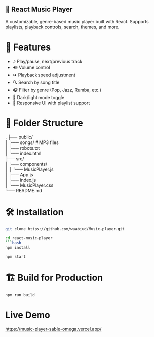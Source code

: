 ## 🎵 React Music Player

A customizable, genre-based music player built with React. Supports playlists, playback controls, search, themes, and more.

# 🚀 Features

- 🎶 Play/pause, next/previous track  
- 🔊 Volume control  
- ⏩ Playback speed adjustment  
- 🔍 Search by song title  
- 🎧 Filter by genre (Pop, Jazz, Rumba, etc.)  
- 🌙 Dark/light mode toggle  
- 📝 Responsive UI with playlist support  

# 📁 Folder Structure

.
├── public/ <br>
│ ├── songs/ # MP3 files <br>
│ ├── robots.txt <br>
│ └── index.html <br>
├── src/ <br>
│ ├── components/ <br>
│ │ └── MusicPlayer.js <br>
│ ├── App.js <br>
│ ├── index.js <br>
│ └── MusicPlayer.css <br>
└── README.md

# 🛠️ Installation

```bash
git clone https://github.com/waabiud/Music-player.git
```

```bash
cd react-music-player
```bash
npm install 
```

```bash
npm start
```
# 🏗️ Build for Production

```bash
npm run build
```

# Live Demo
https://music-player-sable-omega.vercel.app/
